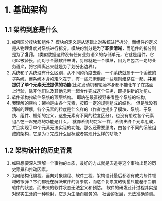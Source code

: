 # 1. 基础架构
## 1.1 架构到底是什么
1. 如何区分模块和组件？ 模块的定义是从逻辑上对系统进行拆分，而组件的定义是从物理角度对系统进行拆分。模块的划分是为了**职责清晰**，而组件的拆分则是为了**复用**。（类似数据这种没有任何业务语义的存储单元，它就是组件，它可以被替换，而对于金融软件来讲，对账就是一个模块，因为它包含一定的业务语义，把它隔离出来就是为了划分出边界）。
2. 系统和子系统没有什么区别，从不同的角度去看，一个系统就属于一个系统的子系统。而系统本身的定义在于，有一些元素根据一些规则组装在一起，**并且提供了单个元素无法提供的功能**(比如发动机和轮胎本身都不能让车子在路面上行驶，除非他们以及其他元素一起合作完成这个任务，即提供新的功能)。
3. 软件架构指软件系统的顶层结构。 即站在最高视野来看整个系统的结构。
4. 我理解的架构：架构是由各个元素，按照一定的规则组成的结构。 但是我没有清晰的理解，各个元素的粒度是什么样的（作者也提出了模块、系统、子系统、组件、框架的定义，这些元素有不同的粒度区分），也没有想过各个元素组合在一起完成的功能是什么。 就像系统的定义一样，系统由各个元素组成，并且实现了单个元素无法实现的功能。那么还需要思考，由各个不同的系统组成的架构，它是为了完成什么目标或者实现什么样的功能？
## 1.2 架构设计的历史背景
1. 如果想要深入理解一个事物的本质，最好的方式就是去追寻这个事物出现的历史背景和推动因素。
2. 为何结构化编程、面向对象编程、软件工程、架构设计最后都没有成为软件领域的银弹？它们都是在解决软件的复杂度，而这个复杂度的衡量只能基于当前软件的状态，而未来的软件状态无法定义和预估。 软件的研发设计过程其实是对现实生活的一种映射，它是为生活而服务的。 社会的发展，无法准确预测。
